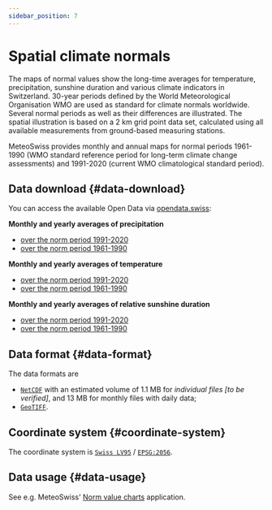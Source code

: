 ```yaml
---
sidebar_position: 7
---
```


# Spatial climate normals

The maps of normal values show the long-time averages for temperature, precipitation, sunshine duration and various climate indicators in Switzerland. 30-year periods defined by the World Meteorological Organisation WMO are used as standard for climate normals worldwide. Several normal periods as well as their differences are illustrated. The spatial illustration is based on a 2 km grid point data set, calculated using all available measurements from ground-based measuring stations.

MeteoSwiss provides monthly and annual maps for normal periods 1961-1990 (WMO standard reference period for long-term climate change assessments) and 1991-2020 (current WMO climatological standard period).

<!--
| PERIOD_TX    | BOUND_BOX_COORD_SYS_TX | OUTPUT_COORDSYS_TX | OUTPUT_FORMAT_TX | filename                                                  |
| ------------ | ---------------------- | ------------------ | ---------------- | --------------------------------------------------------- |
| previous_day | CH1995                 | EPSG:2056          | NETCDF           | RnormM9120 Normwert Monatsniederschalg 1991-2020          |
| previous_day | CH1995                 | EPSG:2056          | NETCDF           | RnormY9120 Normwert Jahressniederschalg 1991-2020         |
| previous_day | CH1995                 | EPSG:2056          | NETCDF           | TnormM9120 Normwert Monats-Mitteltemperatur 1991-2020     |
| previous_day | CH1995                 | EPSG:2056          | NETCDF           | TnormY9120 Normwert Jahres-Mitteltemperatur 1991-2020     |
| previous_day | CH1995                 | EPSG:2056          | NETCDF           | TminnormM9120 Normwert Monats-Minimumtemperatur 1991-2020 |
| previous_day | CH1995                 | EPSG:2056          | NETCDF           | TminnormY9120 Normwert Jahres-Minimumtemperatur 1991-2020 |
| previous_day | CH1995                 | EPSG:2056          | NETCDF           | TmaxnormM9120 Normwert Monats-Maximumtemperatur 1991-2020 |
| previous_day | CH1995                 | EPSG:2056          | NETCDF           | TmaxnormM9120 Normwert Jahres-Maximumtemperatur 1991-2020 |
| previous_day | CH1995                 | EPSG:2056          | NETCDF           | SnormM9120 Normwert Monats-Sonnenscheindauer 1991-2020    |
| previous_day | CH1995                 | EPSG:2056          | NETCDF           | SnormY9120 Normwert Monats-Sonnenscheindauer 1991-2020    |
-->

## Data download {#data-download}

You can access the available Open Data via [opendata.swiss](https://opendata.swiss/en/dataset?q=klimanormwerte&sort=score%20desc%2C%20metadata_modified%20desc&organization=bundesamt-fur-meteorologie-und-klimatologie-meteoschweiz&res_format=SERVICE):

**Monthly and yearly averages of precipitation**
- [over the norm period 1991-2020](https://data.geo.admin.ch/browser/index.html#/collections/ch.meteoschweiz.klimanormwerte-niederschlag_aktuelle_periode)
- [over the norm period 1961-1990](https://data.geo.admin.ch/browser/index.html#/collections/ch.meteoschweiz.klimanormwerte-niederschlag_1961_1990)

**Monthly and yearly averages of temperature**
- [over the norm period 1991-2020](https://data.geo.admin.ch/browser/index.html#/collections/ch.meteoschweiz.klimanormwerte-temperatur_aktuelle_periode)
- [over the norm period 1961-1990](https://data.geo.admin.ch/browser/index.html#/collections/ch.meteoschweiz.klimanormwerte-temperatur_1961_1990)

**Monthly and yearly averages of relative sunshine duration**
- [over the norm period 1991-2020](https://data.geo.admin.ch/browser/index.html#/collections/ch.meteoschweiz.klimanormwerte-sonnenscheindauer_aktuelle_periode)
- [over the norm period 1961-1990](https://data.geo.admin.ch/browser/index.html#/collections/ch.meteoschweiz.klimanormwerte-sonnenscheindauer_1961_1990)

## Data format {#data-format}

The data formats are 
- [`NetCDF`](https://www.unidata.ucar.edu/software/netcdf/) with an estimated volume of 1.1 MB for *individual files [to be verified]*, and 13 MB for monthly files with daily data;
- [`GeoTIFF`](https://trac.osgeo.org/geotiff).

## Coordinate system {#coordinate-system}

The coordinate system is [`Swiss LV95`](https://www.swisstopo.admin.ch/en/the-swiss-coordinates-system) / [`EPSG:2056`](https://epsg.io/2056). 

## Data usage {#data-usage}

See e.g. MeteoSwiss' [Norm value charts](https://www.meteoswiss.admin.ch/services-and-publications/applications/ext/climate-norm-maps-public.html#https%3A%2F%2Fservice.meteoswiss.ch%2Fproductbrowser%2FproductDisplay%2Fclimate-norm-maps-public%3Flang=en&cg1.parameter=FrostDays&cg1.normalPeriod=1961-1990&cg1.productName=climate-indicators-maps-norm) application.

